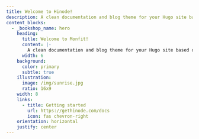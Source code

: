 ```yaml
---
title: Welcome to Hinode!
description: A clean documentation and blog theme for your Hugo site based on Bootstrap 5.
content_blocks:
  - _bookshop_name: hero
    heading:
      title: Welcome to Monfit!
      content: |-
        A clean documentation and blog theme for your Hugo site based on Bootstrap 5.
      width: 6
    background:
      color: primary
      subtle: true
    illustration:
      image: /img/sunrise.jpg
      ratio: 16x9
    width: 8
    links:
      - title: Getting started
        url: https://gethinode.com/docs
        icon: fas chevron-right
    orientation: horizontal
    justify: center
---
```

